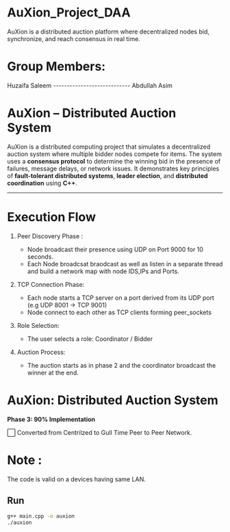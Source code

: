 
# AuXion_Project_DAA
AuXion is a distributed auction platform where decentralized nodes bid, synchronize, and reach consensus in real time.

# Group Members:
Huzaifa Saleem   ----------------------------
Abdullah Asim  


# AuXion – Distributed Auction System

AuXion is a distributed computing project that simulates a decentralized auction system where multiple bidder nodes compete for items. The system uses a **consensus protocol** to determine the winning bid in the presence of failures, message delays, or network issues. It demonstrates key principles of **fault-tolerant distributed systems**, **leader election**, and **distributed coordination** using **C++**.

---

# Execution Flow

1) Peer Discovery Phase :
      * Node broadcast their presence using UDP on Port 9000 for 10 seconds.
      * Each Node broadcsat braodcast as well as listen in a separate thread and build a network map with node IDS,IPs and Ports.

2) TCP Connection Phase:
      * Each node starts a TCP server on a port derived from its UDP port (e.g UDP 8001 -> TCP 9001)
      * Node connect to each other as TCP clients forming peer_sockets
        
3) Role Selection:
     
     * The user selects a role:  Coordinator / Bidder
       
4) Auction Process:
     * The auction starts as in phase 2 and the coordinator broadcast the winner at the end.



# AuXion: Distributed Auction System

**Phase 3: 90% Implementation**

⬜ Converted from Centrilzed to Gull Time Peer to Peer Network.

# Note  :

   The code is valid on a devices having same LAN.


## Run
```bash
g++ main.cpp -o auxion
./auxion

